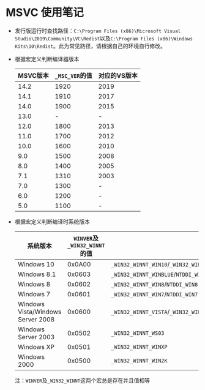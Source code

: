 # MSVC 使用笔记

- 发行版运行时查找路径：`C:\Program Files (x86)\Microsoft Visual Studio\2019\Community\VC\Redist`以及`C:\Program Files (x86)\Windows Kits\10\Redist`。此为常见路径，请根据自己的环境自行修改。
- 根据宏定义判断编译器版本

  | MSVC版本 | `_MSC_VER`的值 | 对应的VS版本 |
  | -------- | -------------- | ----------- |
  | 14.2 | 1920 | 2019 |
  | 14.1 | 1910 | 2017 |
  | 14.0 | 1900 | 2015 |
  | 13.0 | - | - |
  | 12.0 | 1800 | 2013 |
  | 11.0 | 1700 | 2012 |
  | 10.0 | 1600 | 2010 |
  | 9.0 | 1500 | 2008 |
  | 8.0 | 1400 | 2005 |
  | 7.1 | 1310 | 2003 |
  | 7.0 | 1300 | - |
  | 6.0 | 1200 | - |
  | 5.0 | 1100 | - |

- 根据宏定义判断编译时系统版本

  | 系统版本 | `WINVER`及`_WIN32_WINNT`的值 | 相关宏定义 |
  | ------ | ---------------------------- | -- |
  | Windows 10 | 0x0A00 | `_WIN32_WINNT_WIN10`/`_WIN32_WINNT_WINTHRESHOLD`/`NTDDI_WIN10`/`NTDDI_WIN10_TH2`/`NTDDI_WIN10_RS1`/`NTDDI_WIN10_RS2`/`NTDDI_WIN10_RS3`/`NTDDI_WIN10_RS4`/`NTDDI_WIN10_RS5`/`NTDDI_WIN10_19H1` |
  | Windows 8.1 | 0x0603 | `_WIN32_WINNT_WINBLUE`/`NTDDI_WINBLUE` |
  | Windows 8 | 0x0602 | `_WIN32_WINNT_WIN8`/`NTDDI_WIN8` |
  | Windows 7 | 0x0601 | `_WIN32_WINNT_WIN7`/`NTDDI_WIN7` |
  | Windows Vista/Windows Server 2008 | 0x0600 | `_WIN32_WINNT_VISTA`/`_WIN32_WINNT_WIN6`/`_WIN32_WINNT_WS08`/`_WIN32_WINNT_LONGHORN` |
  | Windows Server 2003 | 0x0502 | `_WIN32_WINNT_WS03` |
  | Windows XP | 0x0501 | `_WIN32_WINNT_WINXP` |
  | Windows 2000 | 0x0500 | `_WIN32_WINNT_WIN2K` |

  注：`WINVER`及`_WIN32_WINNT`这两个宏总是存在并且值相等
